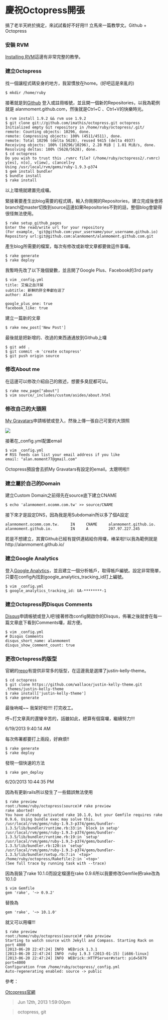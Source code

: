 # 慶祝Octopress開張

搞了老半天終於搞定，來試試看好不好用!!! 立馬來一篇教學文。Github + Octopress

### 安裝 RVM

[Installing RVM](https://rvm.io/rvm/install)這邊有非常完整的教學。

### 建立Octopress

找一個讓程式碼安身的地方，我習慣放在home。(好吧這是來亂的)

	$ mkdir /home/ruby

接著就是到[Github](https://github.com/ "Github") 登入或註冊帳號，並且開一個新的Repositories，以我為範例就是 alanmoment.github.com，然後就是Ctrl+C 、Ctrl+V的快樂時光。

	$ rvm install 1.9.2 && rvm use 1.9.2
	$ git clone git://github.com/imathis/octopress.git octopress
	Initialized empty Git repository in /home/ruby/octopress/.git/
	remote: Counting objects: 10296, done.
	remote: Compressing objects: 100% (4511/4511), done.
	remote: Total 10296 (delta 5628), reused 9415 (delta 4937)
	Receiving objects: 100% (10296/10296), 2.28 MiB | 1.01 MiB/s, done.
	Resolving deltas: 100% (5628/5628), done.
	$ cd octopress
	Do you wish to trust this .rvmrc file? (/home/ruby/octopress2/.rvmrc)
	y[es], n[o], v[iew], c[ancel]>y
	Using /usr/local/rvm/gems/ruby-1.9.3-p374
	$ gem install bundler
	$ bundle install
	$ rake install

以上環境就建置完成囉。

緊接著要產生出blog需要的程式碼，輸入你剛開的Repositories，建立完成後會將branch從master切換到source這邊如果Repositories不對的話，整個blog會變得很怪無法使用。

	$ rake setup_github_pages
	Enter the read/write url for your repository
	(For example, 'git@github.com:your_username/your_username.github.io)
	Repository url:git@github.com:alanmoment/alanmoment.github.com.git

產生blog所需要的檔案，每次有修改或新增文章都要做這件事囉。

	$ rake generate
	$ rake deploy

我暫時先改了以下幾個變數，並且開了Google Plus、Facebook的3rd party

	$ vim _config.yml
	title: 艾倫之血汗屎
	subtitle: 新鮮的肝全奉獻在這了
	author: Alan

	google_plus_one: true
	facebook_like: true

建立一篇新的文章

	$ rake new_post['New Post']

最後就是把新增的、改過的東西通通放到Github上囉

	$ git add .
	$ git commit -m 'create octopress'
	$ git push origin source

### 修改About me

在這邊可以修改介紹自己的敘述，想要多臭屁都可以。

	$ rake new_page["about"]
	$ vim source/_includes/custom/asides/about.html

### 修改自己的大頭照

[My Gravatars](https://en.gravatar.com)申請帳號或登入，然後上傳一張自己可愛的大頭照

![](/assets/000b0842599a61d1e66555ca8c045887-origin.jpg)

接著在_config.yml配置email

	$ vim _config.yml
	# RSS feeds can list your email address if you like
	email: "alan.moment77@gmail.com"

Octopress預設會去抓My Gravatars有設定的email。太聰明啦!!

### 建立屬於自己的Domain

建立Custom Domain之前得先在source底下建立CNAME

	$ echo 'alanmoment.ocomm.com.tw' >> source/CNAME

接下來才是設定DNS，因為我是用Subdomain所以多了個A設定

	alanmoment.ocomm.com.tw.     IN     CNAME     alanmoment.github.io.
	alanmoment.github.io.        IN     A         207.97.227.245

若是不想建立，其實Github已經有提供連結給你用囉，棒呆啦!!以我為範例就是http://alanmoment.github.io/

### 建立Google Analytics

登入[Google Analytics](https://www.google.com/analytics)，並且建立一個分析帳戶，取得帳戶編號。設定非常簡單，只要在config內找到google_analytics\_tracking\_id打上編號。

	$ vim _config.yml
	$ google_analytics_tracking_id: UA-********-1
	
### 建立Octopress的Disqus Comments

[Disqus](https://disqus.com/)申請帳號或登入吧!接著修改config開啟你的Disqus，佈署之後就會在每一篇文章底下看到Comments囉，超方便。

	$ vim _config.yml
	# Disqus Comments
	disqus_short_name: alanmoment
	disqus_show_comment_count: true

### 更改Octopress的版型

官網的[repo](https://github.com/imathis/octopress/wiki/3rd-Party-Octopress-Themes)有提供非常多的版型，在這邊我是選擇了justin-kelly-theme。

	$ cd octopress
	$ git clone https://github.com/wallace/justin-kelly-theme.git .themes/justin-kelly-theme
	$ rake install['justin-kelly-theme']
	$ rake generate

最後吶喊~~ 我架好啦!!!! 打完收工。

呼~打文章真的還蠻辛苦的，話雖如此，總算有個窩囉，繼續努力!!!

6/19/2013 9:40:14 AM 

每次佈署都要打上兩段，好麻煩!!
	
	$ rake generate
	$ rake deploy

發現一個快速的方法

	$ rake gen_deploy

6/20/2013 10:44:35 PM 

因為有更新rails所以發生了一些錯誤無法使用
	
	$ rake preview
	root:/home/ruby/octopress(source)# rake preview
	rake aborted!
	You have already activated rake 10.1.0, but your Gemfile requires rake 0.9.6. Using bundle exec may solve this.
	/usr/local/rvm/gems/ruby-1.9.3-p374/gems/bundler-1.3.5/lib/bundler/runtime.rb:33:in `block in setup'
	/usr/local/rvm/gems/ruby-1.9.3-p374/gems/bundler-1.3.5/lib/bundler/runtime.rb:19:in `setup'
	/usr/local/rvm/gems/ruby-1.9.3-p374/gems/bundler-1.3.5/lib/bundler.rb:120:in `setup'
	/usr/local/rvm/gems/ruby-1.9.3-p374/gems/bundler-1.3.5/lib/bundler/setup.rb:7:in `<top>'
	/home/ruby/octopress/Rakefile:2:in `<top>'
	(See full trace by running task with --trace)

因為我裝了rake 10.1.0而設定檔還在rake 0.9.6所以我要修改Gemfile把rake改為10.1.0

	$ vim Gemfile
	gem 'rake', '~> 0.9.2'
	
替換為

	gem 'rake', '~> 10.1.0'

就又可以用囉!!!

	$ rake preview
	root:/home/ruby/octopress(source)# rake preview
	Starting to watch source with Jekyll and Compass. Starting Rack on port 4000
	[2013-06-20 22:47:24] INFO  WEBrick 1.3.1
	[2013-06-20 22:47:24] INFO  ruby 1.9.3 (2013-01-15) [i686-linux]
	[2013-06-20 22:47:24] INFO  WEBrick::HTTPServer#start: pid=5879 port=4000
	Configuration from /home/ruby/octopress/_config.yml
	Auto-regenerating enabled: source -> public

參考：

[Otcopress官網](http://octopress.org/docs/setup/)

> Jun 12th, 2013 1:59:00pm

> octopress, git